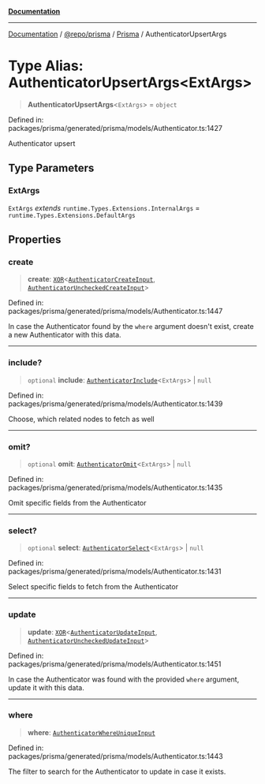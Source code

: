 [**Documentation**](../../../../../README.md)

***

[Documentation](../../../../../README.md) / [@repo/prisma](../../../README.md) / [Prisma](../README.md) / AuthenticatorUpsertArgs

# Type Alias: AuthenticatorUpsertArgs\<ExtArgs\>

> **AuthenticatorUpsertArgs**\<`ExtArgs`\> = `object`

Defined in: packages/prisma/generated/prisma/models/Authenticator.ts:1427

Authenticator upsert

## Type Parameters

### ExtArgs

`ExtArgs` *extends* `runtime.Types.Extensions.InternalArgs` = `runtime.Types.Extensions.DefaultArgs`

## Properties

### create

> **create**: [`XOR`](XOR.md)\<[`AuthenticatorCreateInput`](AuthenticatorCreateInput.md), [`AuthenticatorUncheckedCreateInput`](AuthenticatorUncheckedCreateInput.md)\>

Defined in: packages/prisma/generated/prisma/models/Authenticator.ts:1447

In case the Authenticator found by the `where` argument doesn't exist, create a new Authenticator with this data.

***

### include?

> `optional` **include**: [`AuthenticatorInclude`](AuthenticatorInclude.md)\<`ExtArgs`\> \| `null`

Defined in: packages/prisma/generated/prisma/models/Authenticator.ts:1439

Choose, which related nodes to fetch as well

***

### omit?

> `optional` **omit**: [`AuthenticatorOmit`](AuthenticatorOmit.md)\<`ExtArgs`\> \| `null`

Defined in: packages/prisma/generated/prisma/models/Authenticator.ts:1435

Omit specific fields from the Authenticator

***

### select?

> `optional` **select**: [`AuthenticatorSelect`](AuthenticatorSelect.md)\<`ExtArgs`\> \| `null`

Defined in: packages/prisma/generated/prisma/models/Authenticator.ts:1431

Select specific fields to fetch from the Authenticator

***

### update

> **update**: [`XOR`](XOR.md)\<[`AuthenticatorUpdateInput`](AuthenticatorUpdateInput.md), [`AuthenticatorUncheckedUpdateInput`](AuthenticatorUncheckedUpdateInput.md)\>

Defined in: packages/prisma/generated/prisma/models/Authenticator.ts:1451

In case the Authenticator was found with the provided `where` argument, update it with this data.

***

### where

> **where**: [`AuthenticatorWhereUniqueInput`](AuthenticatorWhereUniqueInput.md)

Defined in: packages/prisma/generated/prisma/models/Authenticator.ts:1443

The filter to search for the Authenticator to update in case it exists.

